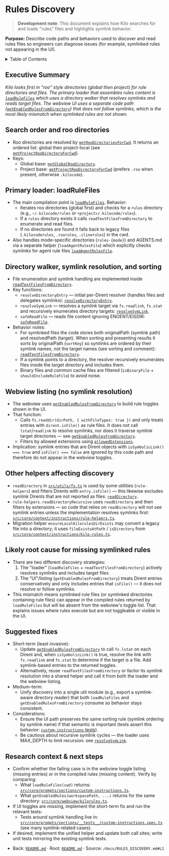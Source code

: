 # Rules Discovery

> **Development note**: This document explains how Kilo searches for and loads "rules" files and highlights symlink behavior.

**Purpose:** Describe code paths and behaviors used to discover and read rules files so engineers can diagnose issues (for example, symlinked rules not appearing in the UI).

<details><summary>Table of Contents</summary>

- [Executive Summary](#executive-summary)
- [Search order and roo directories](#search-order-and-roo-directories)
- [Primary loader: loadRuleFiles](#primary-loader-loadrulefiles)
- [Directory walker, symlink resolution, and sorting](#directory-walker-symlink-resolution-and-sorting)
- [Webview listing (no symlink resolution)](#webview-listing-no-symlink-resolution)
- [Other helpers affecting discovery](#other-helpers-affecting-discovery)
- [Likely root cause for missing symlinked rules](#likely-root-cause-for-missing-symlinked-rules)
- [Suggested fixes](#suggested-fixes)
- [Research context & next steps](#research-context--next-steps)

</details>

## Executive Summary

_Kilo looks first in "roo" style directories (global then project) for rule directories and files. The primary loader that assembles rules content is [`loadRuleFiles`](src/core/prompts/sections/custom-instructions.ts:211) which uses a directory walker that resolves symlinks and reads target files. The webview UI uses a separate code path ([`getEnabledRulesFromDirectory`](src/core/webview/kilorules.ts:47)) that does not follow symlinks, which is the most likely mismatch when symlinked rules are not shown._

## Search order and roo directories

- Roo directories are resolved by [`getRooDirectoriesForCwd`](src/services/roo-config/index.ts:155). It returns an ordered list: global then project-local (see [`getProjectRooDirectoryForCwd`](src/services/roo-config/index.ts:61)).
- Keys:
    - Global base: [`getGlobalRooDirectory`](src/services/roo-config/index.ts:27).
    - Project base: [`getProjectRooDirectoryForCwd`](src/services/roo-config/index.ts:61) (prefers `.roo` when present, otherwise `.kilocode`).

## Primary loader: loadRuleFiles

- The main compilation point is [`loadRuleFiles`](src/core/prompts/sections/custom-instructions.ts:211). Behavior:
    - Iterates roo directories (global first) and checks for a `rules` directory (e.g., `~/.kilocode/rules` or `<project>/.kilocode/rules`).
    - If a `rules` directory exists it calls `readTextFilesFromDirectory` to enumerate and read files.
    - If no directories are found it falls back to legacy files (`.kilocoderules`, `.roorules`, `.clinerules`) in the cwd.
- Also handles mode-specific directories (`rules-{mode}`) and AGENTS.md via a separate helper (`loadAgentRulesFile`) which explicitly checks symlinks for agent rule files [`loadAgentRulesFile`](src/core/prompts/sections/custom-instructions.ts:256).

## Directory walker, symlink resolution, and sorting

- File enumeration and symlink handling are implemented inside [`readTextFilesFromDirectory`](src/core/prompts/sections/custom-instructions.ts:127).
- Key functions:
    - `resolveDirectoryEntry` — initial per-Dirent resolver (handles files and delegates symlinks): [`resolveDirectoryEntry`](src/core/prompts/sections/custom-instructions.ts:62).
    - `resolveSymLink` — resolves a symlink target via `fs.readlink`, `fs.stat` and recursively enumerates directory targets: [`resolveSymLink`](src/core/prompts/sections/custom-instructions.ts:86).
    - `safeReadFile` — reads file content ignoring ENOENT/EISDIR: [`safeReadFile`](src/core/prompts/sections/custom-instructions.ts:32).
- Behavior notes:
    - For symlinked files the code stores both originalPath (symlink path) and resolvedPath (target). When sorting and presenting results it sorts by originalPath (`sortKey`) so symlinks are ordered by their symlink names, not the target names (see sorting and comment): [`readTextFilesFromDirectory`](src/core/prompts/sections/custom-instructions.ts:180).
    - If a symlink points to a directory, the resolver recursively enumerates files inside the target directory and includes them.
    - Binary files and common cache files are filtered (`isBinaryFile` + `shouldIncludeRuleFile`) to avoid noise.

## Webview listing (no symlink resolution)

- The webview uses [`getEnabledRulesFromDirectory`](src/core/webview/kilorules.ts:47) to build rule toggles shown in the UI.
- That function:
    - Calls `fs.readdir(dirPath, { withFileTypes: true })` and only treats entries with `dirent.isFile()` as rule files. It does not call `lstat`/`readlink` to resolve symlinks, nor does it traverse symlink target directories — see [`getEnabledRulesFromDirectory`](src/core/webview/kilorules.ts:56).
    - Filters by allowed extensions using [`allowedExtensions`](src/shared/kilocode/rules.ts:1).
- Implication: symlink entries that are Dirent objects with `isSymbolicLink() === true` and `isFile() === false` are ignored by this code path and therefore do not appear in the webview toggles.

## Other helpers affecting discovery

- `readDirectory` in [`src/utils/fs.ts`](src/utils/fs.ts:79) is used by some utilities (`rule-helpers`) and filters Dirents with `entry.isFile()` — this likewise excludes symlink Dirents that are not reported as files: [`readDirectory`](src/utils/fs.ts:79).
- `rule-helpers.readDirectoryRecursive` uses `readDirectory` and then filters by extensions — so code that relies on `readDirectory` will not see symlink entries unless the implementation resolves symlinks first: [`src/core/context/instructions/rule-helpers.ts`](src/core/context/instructions/rule-helpers.ts:10).
- Migration helper `ensureLocalKilorulesDirExists` may convert a legacy file into a directory; it uses `fileExistsAtPath` / `isDirectory` from [`src/core/context/instructions/kilo-rules.ts`](src/core/context/instructions/kilo-rules.ts:10).

## Likely root cause for missing symlinked rules

- There are two different discovery strategies:
    1. The "loader" (`loadRuleFiles` + `readTextFilesFromDirectory`) actively resolves symlinks and includes target files.
    2. The "UI"/listing (`getEnabledRulesFromDirectory`) treats Dirent entries conservatively and only includes entries that `isFile()` — it does not resolve or follow symlinks.
- This mismatch means symlinked rule files (or symlinked directories containing rule files) can appear in the compiled rules returned by `loadRuleFiles` but will be absent from the webview's toggle list. That explains issues where rules execute but are not toggleable or visible in the UI.

## Suggested fixes

- Short-term (least invasive):
    - Update [`getEnabledRulesFromDirectory`](src/core/webview/kilorules.ts:47) to call `fs.lstat` on each Dirent and, when `isSymbolicLink()` is true, resolve the link with `fs.readlink` and `fs.stat` to determine if the target is a file. Add symlink-based entries to the returned toggles.
    - Alternatively, reuse `readTextFilesFromDirectory` or factor its symlink resolution into a shared helper and call it from both the loader and the webview listing.
- Medium-term:
    - Unify discovery into a single util module (e.g., export a symlink-aware directory reader) that both `loadRuleFiles` and `getEnabledRulesFromDirectory` consume so behavior stays consistent.
- Considerations:
    - Ensure the UI path preserves the same sorting rule (symlink ordering by symlink name) if that semantic is important (tests assert this behavior: [`custom-instructions` tests](src/core/prompts/sections/__tests__/custom-instructions.spec.ts:1617)).
    - Be cautious about recursive symlink cycles — the loader uses MAX_DEPTH to limit recursion: see [`resolveSymLink`](src/core/prompts/sections/custom-instructions.ts:91).

## Research context & next steps

- Confirm whether the failing case is in the webview toggle listing (missing entries) or in the compiled rules (missing content). Verify by comparing:
    - What `loadRuleFiles(cwd)` returns: [`src/core/prompts/sections/custom-instructions.ts`](src/core/prompts/sections/custom-instructions.ts:211).
    - What `getEnabledRules(workspacePath, ...)` returns for the same directory: [`src/core/webview/kilorules.ts`](src/core/webview/kilorules.ts:21).
- If UI toggles are missing, implement the short-term fix and run the relevant tests:
    - Tests around symlink handling live in: [`src/core/prompts/sections/__tests__/custom-instructions.spec.ts`](src/core/prompts/sections/__tests__/custom-instructions.spec.ts:1352) (see many symlink-related cases).
- If desired, implement the unified helper and update both call sites; write unit tests mirroring the existing symlink tests.

<a id="navigation-footer"></a>

- Back: [`README.md`](README.md) · Root: [`README.md`](README.md) · Source: `/docs/RULES_DISCOVERY.md#L1`
